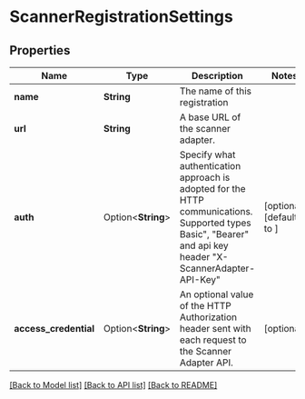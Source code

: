 # ScannerRegistrationSettings

## Properties

Name | Type | Description | Notes
------------ | ------------- | ------------- | -------------
**name** | **String** | The name of this registration | 
**url** | **String** | A base URL of the scanner adapter. | 
**auth** | Option<**String**> | Specify what authentication approach is adopted for the HTTP communications. Supported types Basic\", \"Bearer\" and api key header \"X-ScannerAdapter-API-Key\"  | [optional][default to ]
**access_credential** | Option<**String**> | An optional value of the HTTP Authorization header sent with each request to the Scanner Adapter API.  | [optional]

[[Back to Model list]](../README.md#documentation-for-models) [[Back to API list]](../README.md#documentation-for-api-endpoints) [[Back to README]](../README.md)


